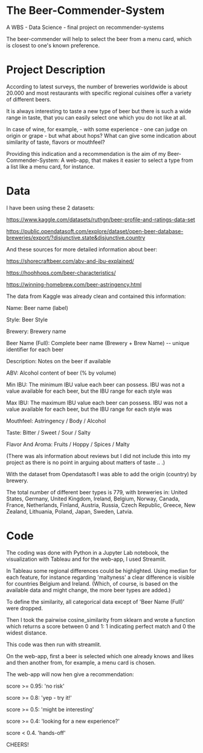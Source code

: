 # The Beer-Commender-System

A WBS - Data Science - final project on recommender-systems

The beer-commender will help to select the beer from a menu card, which is closest to one's known preference.


# Project Description

According to latest surveys, the number of breweries worldwide is about 20.000 and most restaurants with specific regional
cuisines offer a variety of different beers.


It is always interesting to taste a new type of beer but there is such a wide range in taste, that you
can easily select one which you do not like at all.

In case of wine, for example, - with some experience - one can judge on origin or grape - but what about hops?
What can give some indication about similarity of taste, flavors or mouthfeel?

Providing this indication and a recommendation is the aim of my Beer-Commender-System:
A web-app, that makes it easier to select a type from a list like a menu card, for instance.


# Data

I have been using these 2 datasets:

https://www.kaggle.com/datasets/ruthgn/beer-profile-and-ratings-data-set

https://public.opendatasoft.com/explore/dataset/open-beer-database-breweries/export/?disjunctive.state&disjunctive.country



And these sources for more detailed information about beer:

https://shorecraftbeer.com/abv-and-ibu-explained/

https://hoohhops.com/beer-characteristics/

https://winning-homebrew.com/beer-astringency.html



The data from Kaggle was already clean and contained this information:

Name: Beer name (label)

Style: Beer Style

Brewery: Brewery name

Beer Name (Full): Complete beer name (Brewery + Brew Name) -- unique identifier for each beer

Description: Notes on the beer if available

ABV: Alcohol content of beer (% by volume)

Min IBU: The minimum IBU value each beer can possess. IBU was not a value available for each beer, but the IBU range for each style was

Max IBU: The maximum IBU value each beer can possess. IBU was not a value available for each beer, but the IBU range for each style was

Mouthfeel: Astringency / Body / Alcohol

Taste: Bitter / Sweet / Sour / Salty

Flavor And Aroma: Fruits / Hoppy / Spices / Malty

(There was als information about reviews but I did not include this into my project as there is no point in arguing about matters of taste .. .)


With the dataset from Opendatasoft I was able to add the origin (country) by brewery.


The total number of different beer types is 779, with breweries in: United States, Germany, United Kingdom, Ireland, Belgium, Norway, Canada, France, Netherlands, Finland, Austria, 
Russia, Czech Republic, Greece, New Zealand, Lithuania, Poland, Japan, Sweden, Latvia.

# Code

The coding was done with Python in a Jupyter Lab notebook, the visualization with Tableau and for the web-app, I used Streamlit.


In Tableau some regional differences could be highlighted. 
Using median for each feature, for instance regarding 'maltyness' a clear difference is visible for countries Belgium and Ireland. 
(Which, of course, is based on the available data and might change, the more beer types are added.)


To define the similarity, all categorical data except of 'Beer Name (Full)' were dropped. 

Then I took the pairwise cosine_similarity from sklearn and wrote a function which returns a score between 0 and 1: 1 indicating perfect match and 0 the widest distance.

This code was then run with streamlit.

On the web-app, first a beer is selected which one already knows and likes and then another from, for example, a menu card is chosen.

The web-app will now hen give a recommendation:

score >= 0.95: 'no risk'

score >= 0.8: 'yep - try it!'

score >= 0.5: 'might be interesting'

score >= 0.4: 'looking for a new experience?'

score < 0.4. 'hands-off'



CHEERS!

